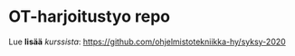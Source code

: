 # OT-harjoitustyo repo

Lue **lisää** _kurssista_: https://github.com/ohjelmistotekniikka-hy/syksy-2020